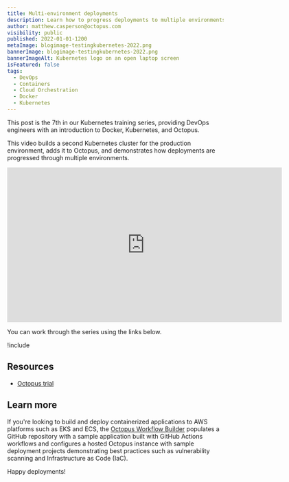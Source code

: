 ```yaml
---
title: Multi-environment deployments
description: Learn how to progress deployments to multiple environments as part of our Kubernetes training series.
author: matthew.casperson@octopus.com
visibility: public
published: 2022-01-01-1200
metaImage: blogimage-testingkubernetes-2022.png
bannerImage: blogimage-testingkubernetes-2022.png
bannerImageAlt: Kubernetes logo on an open laptop screen
isFeatured: false
tags: 
  - DevOps
  - Containers
  - Cloud Orchestration
  - Docker 
  - Kubernetes
---
```


This post is the 7th in our Kubernetes training series, providing DevOps engineers with an introduction to Docker, Kubernetes, and Octopus.

This video builds a second Kubernetes cluster for the production environment, adds it to Octopus, and demonstrates how deployments are progressed through multiple environments.

<p style="text-align:center"><iframe src="https://fast.wistia.net/embed/iframe/spzw52f0dn?videoFoam=true" title="Section7 Video" allow="autoplay; fullscreen" allowtransparency="true" frameborder="0" scrolling="no" class="wistia_embed" name="wistia_embed" msallowfullscreen width="640px" height="360px"></iframe></p>

You can work through the series using the links below.

!include <k8s-training-toc>

## Resources

* [Octopus trial](https://octopus.com/start)

## Learn more

If you're looking to build and deploy containerized applications to AWS platforms such as EKS and ECS, the [Octopus Workflow Builder](https://octopusworkflowbuilder.octopus.com/#/) populates a GitHub repository with a sample application built with GitHub Actions workflows and configures a hosted Octopus instance with sample deployment projects demonstrating best practices such as vulnerability scanning and Infrastructure as Code (IaC). 

Happy deployments! 